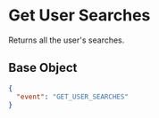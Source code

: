 # Get User Searches

Returns all the user's searches.

## Base Object

```json
{
  "event": "GET_USER_SEARCHES"
}
```